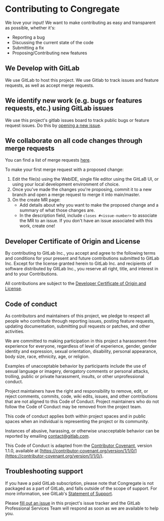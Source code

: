 # Contributing to Congregate

We love your input! We want to make contributing as easy and transparent as possible, whether it's:

- Reporting a bug
- Discussing the current state of the code
- Submitting a fix
- Proposing/Contributing new features

## We Develop with GitLab

We use GitLab to host this project. We use Gitlab to track issues and feature requests, as well as accept merge requests.

## We identify new work (e.g. bugs or features requests, etc.) using GitLab issues

We use this project's gitlab issues board to track public bugs or feature request issues. Do this by [opening a new issue](https://gitlab.com/gitlab-org/professional-services-automation/tools/migration/congregate/-/issues).

## We collaborate on all code changes through merge requests

You can find a list of merge requests [here](https://gitlab.com/gitlab-org/professional-services-automation/tools/migration/congregate/-/merge_requests).

To make your first merge request with a proposed change:

1. Edit the file(s) using the WebIDE, single file editor using the GitLaB UI, or using your local development environment of choice.
1. Once you've made the changes you're proposing, commit it to a new branch and open a merge request to merge it into main/master.
1. On the create MR page:
   - Add details about why you want to make the proposed change and a summary of what those changes are.
   - In the description field, include `closes #<issue-number>` to associate the MR to an issue. If you don't have an issue associated with this work, create one!

## Developer Certificate of Origin and License

By contributing to GitLab Inc., you accept and agree to the following terms and
conditions for your present and future contributions submitted to GitLab Inc.
Except for the license granted herein to GitLab Inc. and recipients of software
distributed by GitLab Inc., you reserve all right, title, and interest in and to
your Contributions.

All contributions are subject to the
[Developer Certificate of Origin and License](https://docs.gitlab.com/legal/developer_certificate_of_origin/).

## Code of conduct

As contributors and maintainers of this project, we pledge to respect all people
who contribute through reporting issues, posting feature requests, updating
documentation, submitting pull requests or patches, and other activities.

We are committed to making participation in this project a harassment-free
experience for everyone, regardless of level of experience, gender, gender
identity and expression, sexual orientation, disability, personal appearance,
body size, race, ethnicity, age, or religion.

Examples of unacceptable behavior by participants include the use of sexual
language or imagery, derogatory comments or personal attacks, trolling, public
or private harassment, insults, or other unprofessional conduct.

Project maintainers have the right and responsibility to remove, edit, or reject
comments, commits, code, wiki edits, issues, and other contributions that are
not aligned to this Code of Conduct. Project maintainers who do not follow the
Code of Conduct may be removed from the project team.

This code of conduct applies both within project spaces and in public spaces
when an individual is representing the project or its community.

Instances of abusive, harassing, or otherwise unacceptable behavior can be
reported by emailing contact@gitlab.com.

This Code of Conduct is adapted from the [Contributor Covenant](https://contributor-covenant.org), version 1.1.0,
available at [https://contributor-covenant.org/version/1/1/0/](https://contributor-covenant.org/version/1/1/0/).

## Troubleshooting support

If you have a paid GitLab subscription, please note that Congregate is not packaged as a part of GitLab, and falls outside of the scope of support. For more information, see GitLab's [Statement of Support](https://about.gitlab.com/support/statement-of-support.html).

Please [fill out an issue](https://gitlab.com/gitlab-org/professional-services-automation/tools/migration/congregate/-/issues/new?issuable_template=congregate-support) in this project's issue tracker and the GitLab Professional Services Team will respond as soon as we are available to help you.
